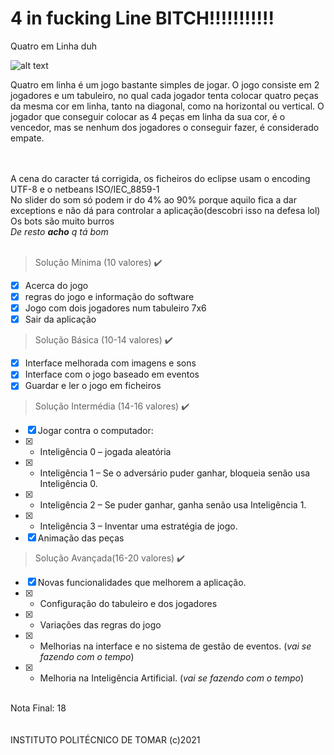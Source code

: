 # 4 in fucking Line BITCH!!!!!!!!!!!
Quatro em Linha duh

![alt text](https://i.ibb.co/VgHkWNd/game-example1.gif)</br>

Quatro em linha é um jogo bastante simples de jogar. O jogo consiste em 2 jogadores e um tabuleiro, no qual cada jogador tenta colocar quatro peças da mesma cor em linha, tanto na diagonal, como na horizontal ou vertical. O jogador que conseguir colocar as 4 peças em linha da sua cor, é o vencedor, mas se nenhum dos jogadores o conseguir fazer, é considerado empate.</br></br></br>

A cena do caracter tá corrigida, os ficheiros do eclipse usam o encoding UTF-8 e o netbeans ISO/IEC_8859-1</br>
No slider do som só podem ir do 4% ao 90% porque aquilo fica a dar exceptions e não dá para controlar a aplicação(descobri isso na defesa lol)</br>
Os bots são muito burros</br>
*De resto **acho** q tá bom*
<br/><br/>
> Solução Mínima (10 valores) ✔️
- [x] Acerca do jogo
- [x] regras do jogo e informação do software
- [x] Jogo com dois jogadores num tabuleiro 7x6
- [x] Sair da aplicação

> Solução Básica (10-14 valores) ✔️
- [x] Interface melhorada com imagens e sons
- [x] Interface com o jogo baseado em eventos
- [x] Guardar e ler o jogo em ficheiros

> Solução Intermédia (14-16 valores) ✔️
- [x] Jogar contra o computador:
- [x] - Inteligência 0 – jogada aleatória
- [x] - Inteligência 1 – Se o adversário puder ganhar, bloqueia senão usa Inteligência 0.
- [x] - Inteligência 2 – Se puder ganhar, ganha senão usa Inteligência 1.
- [x] - Inteligência 3 – Inventar uma estratégia de jogo.
- [x] Animação das peças

> Solução Avançada(16-20 valores) ✔️
- [x] Novas funcionalidades que melhorem a aplicação.
- [x] - Configuração do tabuleiro e dos jogadores
- [x] - Variações das regras do jogo
- [x] - Melhorias na interface e no sistema de gestão de eventos. (*vai se fazendo com o tempo*)
- [x] - Melhoria na Inteligência Artificial. (*vai se fazendo com o tempo*)

</br>Nota Final: 18
</br>
</br>
</br>INSTITUTO POLITÉCNICO DE TOMAR (c)2021
